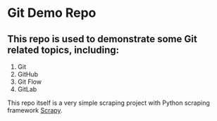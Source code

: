 # **Git** Demo Repo

## This repo is used to demonstrate some Git related topics, including:
1. Git
2. GitHub
3. Git Flow
4. GitLab

This repo itself is a very simple scraping project with Python scraping framework [Scrapy](https://scrapy.org/).
